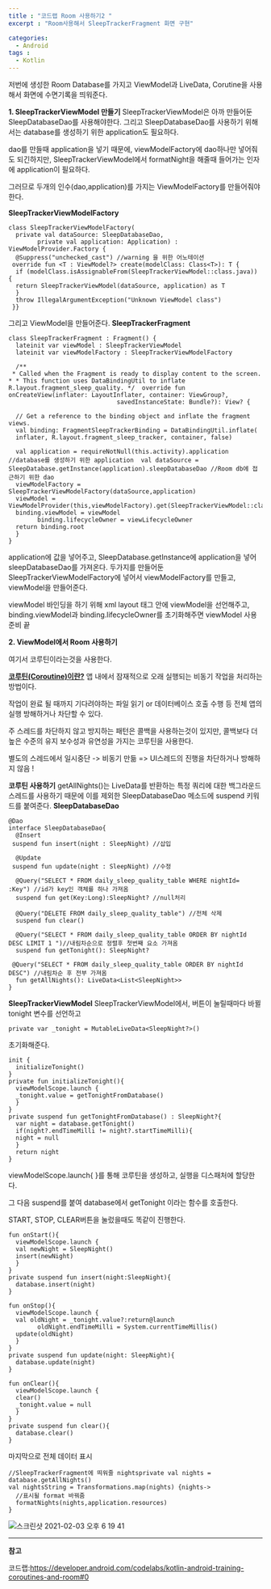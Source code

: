 ```yaml
---
title : "코드랩 Room 사용하기2 "
excerpt : "Room사용해서 SleepTrackerFragment 화면 구현"

categories:
  - Android
tags :
  - Kotlin
---
```


저번에 생성한 Room Database를 가지고 ViewModel과 LiveData, Corutine을 사용해서 화면에 수면기록을 띄워준다. 

**1. SleepTrackerViewModel 만들기**
SleepTrackerViewModel은 아까 만들어둔 SleepDatabaseDao를 사용해야한다.
그리고 SleepDatabaseDao를 사용하기 위해서는 database를 생성하기 위한 application도 필요하다.

dao를 만들때 application을 넣기 때문에, viewModelFactory에 dao하나만 넣어줘도 되긴하지만, SleepTrackerViewModel에서 formatNight을 해줄때 들어가는 인자에 application이 필요하다.

그러므로 두개의 인수(dao,application)를 가지는 ViewModelFactory를 만들어줘야한다.

**SleepTrackerViewModelFactory**

~~~
class SleepTrackerViewModelFactory(  
  private val dataSource: SleepDatabaseDao,  
        private val application: Application) : ViewModelProvider.Factory {  
  @Suppress("unchecked_cast") //warning 을 위한 어노테이션   
 override fun <T : ViewModel?> create(modelClass: Class<T>): T {  
  if (modelClass.isAssignableFrom(SleepTrackerViewModel::class.java)) {  
  return SleepTrackerViewModel(dataSource, application) as T  
  }  
  throw IllegalArgumentException("Unknown ViewModel class")  
 }}
~~~

그리고 ViewModel을 만들어준다.
**SleepTrackerFragment**

~~~
class SleepTrackerFragment : Fragment() {  
  lateinit var viewModel : SleepTrackerViewModel  
  lateinit var viewModelFactory : SleepTrackerViewModelFactory  
  
  /**  
 * Called when the Fragment is ready to display content to the screen. * * This function uses DataBindingUtil to inflate R.layout.fragment_sleep_quality. */  override fun onCreateView(inflater: LayoutInflater, container: ViewGroup?,  
                              savedInstanceState: Bundle?): View? {  
  
  // Get a reference to the binding object and inflate the fragment views.  
  val binding: FragmentSleepTrackerBinding = DataBindingUtil.inflate(  
  inflater, R.layout.fragment_sleep_tracker, container, false)  
  
  val application = requireNotNull(this.activity).application //database를 생성하기 위한 application  val dataSource = SleepDatabase.getInstance(application).sleepDatabaseDao //Room db에 접근하기 위한 dao  
  viewModelFactory = SleepTrackerViewModelFactory(dataSource,application)  
  viewModel = ViewModelProvider(this,viewModelFactory).get(SleepTrackerViewModel::class.java)  
  binding.viewModel = viewModel  
        binding.lifecycleOwner = viewLifecycleOwner  
  return binding.root  
  }  
}
~~~

application에 값을 넣어주고, SleepDatabase.getInstance에 application을 넣어 sleepDatabaseDao를 가져온다. 두가지를 만들어둔 SleepTrackerViewModelFactory에 넣어서 viewModelFactory를 만들고,
viewModel을 만들어준다.

viewModel 바인딩을 하기 위해 xml layout 태그 안에  viewModel을 선언해주고, binding.viewModel과 binding.lifecycleOwner를 초기화해주면 viewModel 사용 준비 끝 

**2. ViewModel에서 Room 사용하기**

여기서 코루틴이라는것을 사용한다.

[**코루틴(Coroutine)이란?**](https://blog.yena.io/studynote/2020/04/26/Android-Kotlin-Coroutine.html)
앱 내에서 잠재적으로 오래 실행되는 비동기 작업을 처리하는 방법이다. 

작업이 완료 될 때까지 기다려야하는 파일 읽기 or 데이터베이스 호출 수행 등 전체 앱의 실행 방해하거나 차단할 수 있다. 

주 스레드를 차단하지 않고 방지하는 패턴은 콜백을 사용하는것이 있지만,  콜백보다 더 높은 수준의 유지 보수성과 유연성을 가지는 코루틴을 사용한다. 

별도의 스레드에서 일시중단 -> 비동기 만듦 => UI스레드의 진행을 차단하거나 방해하지 않음 ! 


**코루틴 사용하기**
 getAllNights()는 LiveData를 반환하는 특정 쿼리에 대한 백그라운드 스레드를 사용하기 때문에 이를 제외한 SleepDatabaseDao 메소드에 suspend 키워드를 붙여준다.
**SleepDatabaseDao**
~~~
@Dao  
interface SleepDatabaseDao{  
  @Insert  
 suspend fun insert(night : SleepNight) //삽입  
  
  @Update  
 suspend fun update(night : SleepNight) //수정  
  
  @Query("SELECT * FROM daily_sleep_quality_table WHERE nightId= :Key") //id가 key인 객체를 하나 가져옴  
  suspend fun get(Key:Long):SleepNight? //null처리  
  
  @Query("DELETE FROM daily_sleep_quality_table") //전체 삭제  
  suspend fun clear()  
  
  @Query("SELECT * FROM daily_sleep_quality_table ORDER BY nightId DESC LIMIT 1 ")//내림차순으로 정렬후 첫번째 요소 가져옴  
  suspend fun getTonight(): SleepNight?  
  
 @Query("SELECT * FROM daily_sleep_quality_table ORDER BY nightId DESC") //내림차순 후 전부 가져옴  
  fun getAllNights(): LiveData<List<SleepNight>>  
}

~~~

**SleepTrackerViewModel**
SleepTrackerViewModel에서, 버튼이 눌릴때마다 바뀔 tonight 변수를 선언하고
~~~
private var _tonight = MutableLiveData<SleepNight?>()
~~~

초기화해준다.
~~~
init {  
  initializeTonight()  
}  
private fun initializeTonight(){  
  viewModelScope.launch {  
  _tonight.value = getTonightFromDatabase()  
  }  
}  
private suspend fun getTonightFromDatabase() : SleepNight?{  
  var night = database.getTonight()  
  if(night?.endTimeMilli != night?.startTimeMilli){  
  night = null  
  }  
  return night  
}
~~~

viewModelScope.launch{ }를 통해 코루틴을 생성하고, 실행을 디스패처에 할당한다.

그 다음 suspend를 붙여 database에서 getTonight 이라는 함수를 호출한다. 

START, STOP, CLEAR버튼을 눌렀을때도 똑같이 진행한다.
~~~
fun onStart(){  
  viewModelScope.launch {  
  val newNight = SleepNight()  
  insert(newNight)  
  }  
}  
private suspend fun insert(night:SleepNight){  
  database.insert(night)  
}
~~~

~~~
fun onStop(){  
  viewModelScope.launch {  
  val oldNight = _tonight.value?:return@launch  
        oldNight.endTimeMilli = System.currentTimeMillis()  
  update(oldNight)  
  }  
}
private suspend fun update(night: SleepNight){  
  database.update(night)  
}
~~~

~~~
fun onClear(){  
  viewModelScope.launch {  
  clear()  
  _tonight.value = null  
  }  
}  
private suspend fun clear(){  
  database.clear()  
}
~~~

마지막으로 전체 데이터 표시
~~~
//SleepTrackerFragment에 띄워줄 nightsprivate val nights = database.getAllNights()  
val nightsString = Transformations.map(nights) {nights->  
  //표시될 format 바꿔줌  
  formatNights(nights,application.resources)  
}
~~~


![스크린샷 2021-02-03 오후 6 19 41](https://user-images.githubusercontent.com/53978090/106725150-63a16000-664c-11eb-8515-70bbb3104609.png)


---

**참고**

코드랩:<https://developer.android.com/codelabs/kotlin-android-training-coroutines-and-room#0>
